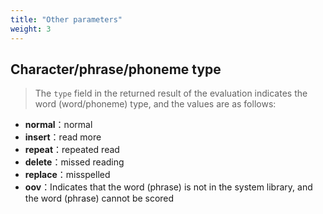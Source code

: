```yaml
---
title: "Other parameters"
weight: 3
---
```


## Character/phrase/phoneme type

> The `type` field in the returned result of the evaluation indicates the word (word/phoneme) type, and the values are as follows:

- **normal**：normal
- **insert**：read more
- **repeat**：repeated read
- **delete**：missed reading
- **replace**：misspelled
- **oov**：Indicates that the word (phrase) is not in the system library, and the word (phrase) cannot be scored
